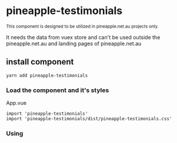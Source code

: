 # pineapple-testimonials

<sup>This component is designed to be utilized in pineapple.net.au projects only.<br>

It needs the data from vuex store and can't be used outside the pineapple.net.au and landing pages of pineapple.net.au</sup>

## install component
```
yarn add pineapple-testimonials
```

### Load the component and it's styles

App.vue
```
import 'pineapple-testimonials'
import 'pineapple-testimonials/dist/pineapple-testimonials.css'
```

### Using <script> tag

```
<script src="https://registry.npmjs.org/pineapple-testimonials"></script>
```

## Usage

```
<Testimonials :content="reviews" :page.sync="goto"/>
```

where *reviews* should be the object with two properties:

• *reviews.header* (before)

• *reviews.button* (after)

> If the property *reviews.button* is absent the button will not be shown

> If the property *reviews.button* is present the value of *goto* should point the section on the page where to scroll to

________________________

#### You can add the global styles and fonts to the project from this package

You can install the fonts and variables of pineapple.net.au projects so:

###### main.js
```
import 'pineapple-testimonials/css/fonts.scss'
import 'pineapple-testimonials/css/variables.scss'
```

You can install global styles of pineapple.net.au projects so:

###### App.vue
```
import 'pineapple-testimonials/css/main.css'
```

